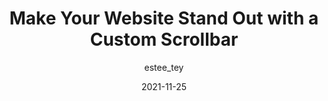 ---
author: estee_tey
date: 2021-11-25
draft: true
tags:
  - css
target_url: https://esteetey.dev/make-your-website-stand-out-with-a-custom-scrollbar
title: Make Your Website Stand Out with a Custom Scrollbar
---